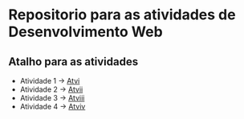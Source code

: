 # Repositorio para as atividades de Desenvolvimento Web

## Atalho para as atividades ##

- Atividade 1 -> [Atvi](https://github.com/Jonatas-Dallo/Atv-Desenvolvimento-Web-3/tree/Atvi) <br>
- Atividade 2 -> [Atvii](https://github.com/Jonatas-Dallo/Atv-Desenvolvimento-Web-3/tree/Atvii) <br>
- Atividade 3 -> [Atviii](https://github.com/Jonatas-Dallo/Atv-Desenvolvimento-Web-3/tree/atviii) <br>
- Atividade 4 -> [Atviv](https://github.com/Jonatas-Dallo/Atv-Desenvolvimento-Web-3/tree/atviv) <br>
